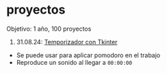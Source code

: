 # proyectos
Objetivo: 1 año, 100 proyectos

1. 31.08.24: [Temporizador con Tkinter](./01/)
  - Se puede usar para aplicar pomodoro en el trabajo
  - Reproduce un sonido al llegar a `00:00:00`
